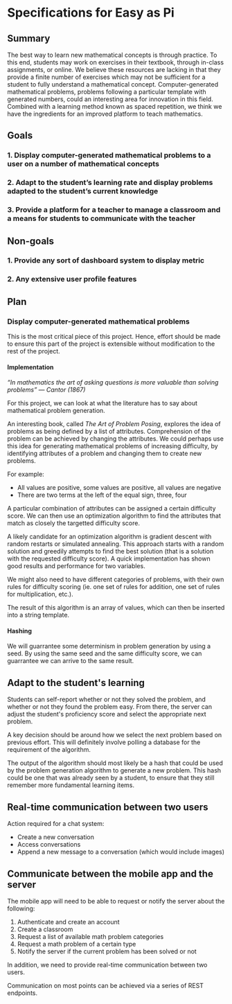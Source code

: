 # Specifications for Easy as Pi

## Summary

The best way to learn new mathematical concepts is through practice. To this
end, students may work on exercises in their textbook, through in-class
assignments, or online. We believe these resources are lacking in that they
provide a finite number of exercises which may not be sufficient for a student
to fully understand a mathematical concept. Computer-generated mathematical
problems, problems following a particular template with generated numbers,
could an interesting area for innovation in this field. Combined with a
learning method known as spaced repetition, we think we have the ingredients
for an improved platform to teach mathematics.

## Goals

### 1. Display computer-generated mathematical problems to a user on a number of mathematical concepts

### 2. Adapt to the student’s learning rate and display problems adapted to the student’s current knowledge

### 3. Provide a platform for a teacher to manage a classroom and a means for students to communicate with the teacher

## Non-goals

### 1. Provide any sort of dashboard system to display metric

### 2. Any extensive user profile features

## Plan

### Display computer-generated mathematical problems

This is the most critical piece of this project. Hence, effort should be made to
ensure this part of the project is extensible without modification to the rest
of the project.

#### Implementation

_“In mathematics the art of asking questions is more valuable than solving
problems” — Cantor (1867)_

For this project, we can look at what the literature has to say about
mathematical problem generation.

An interesting book, called _The Art of Problem Posing_, explores the idea of
problems as being defined by a list of attributes. Comprehension of the problem
can be achieved by changing the attributes. We could perhaps use this idea for
generating mathematical problems of increasing difficulty, by identifying
attributes of a problem and changing them to create new problems.

For example:

-   All values are positive, some values are positive, all values are negative
-   There are two terms at the left of the equal sign, three, four

A particular combination of attributes can be assigned a certain difficulty score. We can then
use an optimization algorithm to find the attributes that match as closely the targetted difficulty
score.

A likely candidate for an optimization algorithm is gradient descent with random restarts or simulated annealing.
This approach starts with a random solution and greedily attempts to find the best solution (that is a solution with
the requested difficulty score). A quick implementation has shown good results and performance for two variables.

We might also need to have different categories of problems, with their own rules for difficulty scoring (ie. one set of
rules for addition, one set of rules for multiplication, etc.).

The result of this algorithm is an array of values, which can then be inserted into a string template.

#### Hashing

We will guarrantee some determinism in problem generation by using a seed. By using the same seed and
the same difficulty score, we can guarrantee we can arrive to the same result.

## Adapt to the student's learning

Students can self-report whether or not they solved the problem, and whether or
not they found the problem easy. From there, the server can adjust the student's
proficiency score and select the appropriate next problem.

A key decision should be around how we select the next problem based on previous
effort. This will definitely involve polling a database for the requirement of
the algorithm.

The output of the algorithm should most likely be a hash that could be used by
the problem generation algorithm to generate a new problem. This hash could be
one that was already seen by a student, to ensure that they still remember more
fundamental learning items.

## Real-time communication between two users

Action required for a chat system:

-   Create a new conversation
-   Access conversations
-   Append a new message to a conversation (which would include images)

## Communicate between the mobile app and the server

The mobile app will need to be able to request or notify the server about the
following:

1. Authenticate and create an account
2. Create a classroom
3. Request a list of available math problem categories
4. Request a math problem of a certain type
5. Notify the server if the current problem has been solved or not

In addition, we need to provide real-time communication between two users.

Communication on most points can be achieved via a series of REST endpoints.
